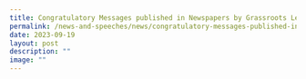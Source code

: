 ```yaml
---
title: Congratulatory Messages published in Newspapers by Grassroots Leaders
permalink: /news-and-speeches/news/congratulatory-messages-published-in-newspapers-by-grassroots-leaders/
date: 2023-09-19
layout: post
description: ""
image: ""
---
```

